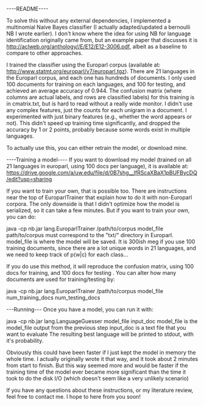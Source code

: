 ----README----

To solve this without any external dependencies, I implemented a multinomial Naive Bayes classifier (I actually adapted/updated a bernoulli NB I wrote earlier). I don't know where the idea for using NB for language identification originally came from, but an example paper that discusses it is http://aclweb.org/anthology//E/E12/E12-3006.pdf, albeit as a baseline to compare to other approaches. 

I trained the classifier using the Europarl corpus (available at: http://www.statmt.org/europarl/v7/europarl.tgz). There are 21 languages in the Europarl corpus, and each one has hundreds of documents. I only used 100 documents for training on each languages, and 100 for testing, and achieved an average accuracy of 0.944. The confusion matrix (where columns are actual labels, and rows are classified labels) for this training is in cmatrix.txt, but is hard to read without a really wide monitor. I didn't use any complex features, just the counts for each unigram in a document. I experimented with just binary features (e.g., whether the word appears or not). This didn't speed up training time significantly, and  dropped the accuracy by 1 or 2 points, probably because some words exist in multiple languages.  

To actually use this, you can either retrain the model, or download mine.

----Training a model----
If you want to download my model (trained on all 21 languages in europarl, using 100 docs per language), it is available at: https://drive.google.com/a/uw.edu/file/d/0B7shg__lfRScaXBaX1pBUFBycDQ/edit?usp=sharing

If you want to train your own, that is possible too. There are instructions near the top of EuroparlTrainer that explain how to do it with non-Europarl corpora. The only downside is that I didn't optimize how the model is serialized, so it can take a few minutes. But if you want to train your own, you can do:

java -cp nb.jar lang.EuroparlTrainer /path/to/corpus model_file
	path/to/corpus must correspond to the "txt/" directory in Europarl.
	model_file is where the model will be saved. It is 300ish meg if you use 100 training documents, since there are a lot unique words in 21 languages, and we need to keep track of p(w|c) for each class...

If you do use this method, it will reproduce the confusion matrix, using 100 docs for training, and 100 docs for testing . You can alter how many documents are used for training/testing by: 

java -cp nb.jar lang.EuroparlTrainer /path/to/corpus model_file num_training_docs num_testing_docs


---Running---
Once you have a model, you can run it with:

java -cp nb.jar lang.LanguageGuesser model_file input_doc
	model_file is the model_file output from the previous step
	input_doc is a text file that you want to evaluate
The resulting best language will be printed to stdout, with it's probability.

Obviously this could have been faster if I just kept the model in memory the whole time. I actually originally wrote it that way, and it took about 2 minutes from start to finish. But this way seemed more and would be faster if the training time of the model ever became more significant than the time it took to do the disk I/O (which doesn't seem like a very unlikely scenario)

If you have any questions about these instructions, or my literature review, feel free to contact me. I hope to here from you soon!





